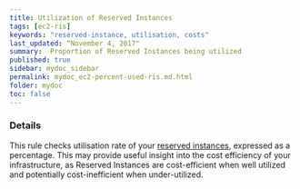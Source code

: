 ```yaml
---
title: Utilization of Reserved Instances
tags: [ec2-ris]
keywords: "reserved-instance, utilisation, costs"
last_updated: “November 4, 2017"
summary:  Proportion of Reserved Instances being utilized
published: true
sidebar: mydoc_sidebar
permalink: mydoc_ec2-percent-used-ris.md.html
folder: mydoc
toc: false
---
```


### Details  
This rule checks utilisation rate of your [reserved instances](http://docs.aws.amazon.com/AWSEC2/latest/UserGuide/ec2-reserved-instances.html), expressed as a percentage. This may provide useful insight into the cost efficiency of your infrastructure, as Reserved Instances are cost-efficient when well utilized and potentially cost-inefficient when under-utilized.
